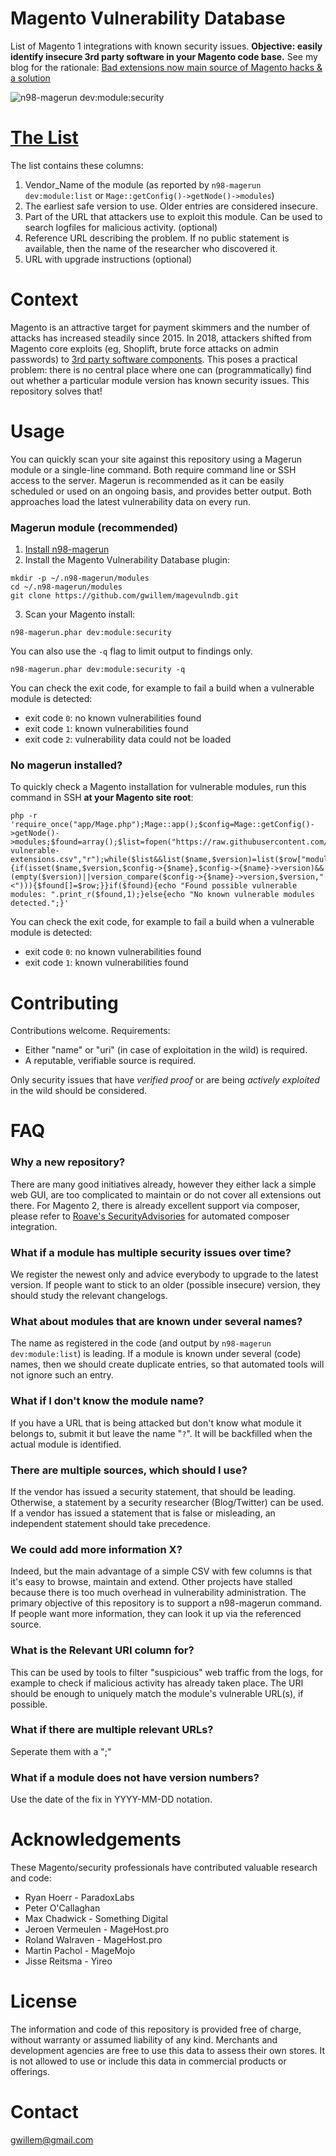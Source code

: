 # Magento Vulnerability Database

List of Magento 1 integrations with known security issues. **Objective: easily identify insecure 3rd party software in your Magento code base.** See my blog for the rationale: [Bad extensions now main source of Magento hacks & a solution](https://gwillem.gitlab.io/2019/01/29/magento-module-blacklist/)

![n98-magerun dev:module:security](https://buq.eu/screenshots/kUOyTTWeDIUXUrGU1kqAmqu5.png)

# [The List](magento1-vulnerable-extensions.csv)

The list contains these columns:

1. Vendor_Name of the module (as reported by `n98-magerun dev:module:list` or `Mage::getConfig()->getNode()->modules`)
1. The earliest safe version to use. Older entries are considered insecure. 
1. Part of the URL that attackers use to exploit this module. Can be used to search logfiles for malicious activity. (optional)
1. Reference URL describing the problem. If no public statement is available, then the name of the researcher who discovered it.
1. URL with upgrade instructions (optional)

# Context

Magento is an attractive target for payment skimmers and the number of attacks has increased steadily since 2015. In 2018, attackers shifted from Magento core exploits (eg, Shoplift, brute force attacks on admin passwords) to [3rd party software components](https://gwillem.gitlab.io/2018/10/23/magecart-extension-0days/). This poses a practical problem: there is no central place where one can (programmatically) find out whether a particular module version has known security issues. This repository solves that!

# Usage

You can quickly scan your site against this repository using a Magerun module or a single-line command. Both require command line or SSH access to the server. Magerun is recommended as it can be easily scheduled or used on an ongoing basis, and provides better output. Both approaches load the latest vulnerability data on every run.

### Magerun module (recommended)

1. [Install n98-magerun](https://github.com/netz98/n98-magerun)
2. Install the Magento Vulnerability Database plugin:
```
mkdir -p ~/.n98-magerun/modules
cd ~/.n98-magerun/modules
git clone https://github.com/gwillem/magevulndb.git
```
3. Scan your Magento install:
```
n98-magerun.phar dev:module:security
```

You can also use the `-q` flag to limit output to findings only.
```
n98-magerun.phar dev:module:security -q
```

You can check the exit code, for example to fail a build when a vulnerable module is detected:

* exit code `0`: no known vulnerabilities found
* exit code `1`: known vulnerabilities found
* exit code `2`: vulnerability data could not be loaded

### No magerun installed?

To quickly check a Magento installation for vulnerable modules, run this command in SSH **at your Magento site root**:

    php -r 'require_once("app/Mage.php");Mage::app();$config=Mage::getConfig()->getNode()->modules;$found=array();$list=fopen("https://raw.githubusercontent.com/gwillem/magevulndb/master/magento1-vulnerable-extensions.csv","r");while($list&&list($name,$version)=list($row["module"],$row["fixed_in"],,$row["reference"],$row["update"])=fgetcsv($list)){if(isset($name,$version,$config->{$name},$config->{$name}->version)&&(empty($version)||version_compare($config->{$name}->version,$version,"<"))){$found[]=$row;}}if($found){echo "Found possible vulnerable modules: ".print_r($found,1);}else{echo "No known vulnerable modules detected.";}'

You can check the exit code, for example to fail a build when a vulnerable module is detected:

* exit code `0`: no known vulnerabilities found
* exit code `1`: known vulnerabilities found

# Contributing

Contributions welcome. Requirements:

- Either "name" or "uri" (in case of exploitation in the wild) is required.
- A reputable, verifiable source is required.

Only security issues that have *verified proof* or are being *actively exploited* in the wild should be considered. 

# FAQ

### Why a new repository?

There are many good initiatives already, however they either lack a simple web GUI, are too complicated to maintain or do not cover all extensions out there. For Magento 2, there is already excellent support via composer, please refer to [Roave's SecurityAdvisories](https://github.com/Roave/SecurityAdvisories) for automated composer integration.

### What if a module has multiple security issues over time?

We register the newest only and advice everybody to upgrade to the latest version. If people want to stick to an older (possible insecure) version, they should study the relevant changelogs. 

### What about modules that are known under several names?

The name as registered in the code (and output by `n98-magerun dev:module:list`) is leading. If a module is known under several (code) names, then we should create duplicate entries, so that automated tools will not ignore such an entry.

### What if I don't know the module name?

If you have a URL that is being attacked but don't know what module it belongs to, submit it but leave the name "`?`". It will be backfilled when the actual module is identified.

### There are multiple sources, which should I use?

If the vendor has issued a security statement, that should be leading. Otherwise, a statement by a security researcher (Blog/Twitter) can be used. If a vendor has issued a statement that is false or misleading, an independent statement should take precedence. 

### We could add more information X?

Indeed, but the main advantage of a simple CSV with few columns is that it's easy to browse, maintain and extend. Other projects have stalled because there is too much overhead in vulnerability administration. The primary objective of this repository is to support a n98-magerun command. If people want more information, they can look it up via the referenced source. 

### What is the Relevant URI column for?

This can be used by tools to filter "suspicious" web traffic from the logs, for example to check if malicious activity has already taken place. The URI should be enough to uniquely match the module's vulnerable URL(s), if possible.    

### What if there are multiple relevant URLs?

Seperate them with a ";"

### What if a module does not have version numbers?

Use the date of the fix in YYYY-MM-DD notation.

# Acknowledgements

These Magento/security professionals have contributed valuable research and code:

- Ryan Hoerr - ParadoxLabs
- Peter O'Callaghan
- Max Chadwick - Something Digital
- Jeroen Vermeulen - MageHost.pro
- Roland Walraven - MageHost.pro
- Martin Pachol - MageMojo
- Jisse Reitsma - Yireo

# License

The information and code of this repository is provided free of charge, without warranty or assumed liability of any kind. Merchants and development agencies are free to use this data to assess their own stores. It is not allowed to use or include this data in commercial products or offerings. 

# Contact

[gwillem@gmail.com](mailto:gwillem@gmail.com?subject=magevulndb)
